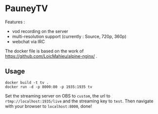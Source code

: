 # PauneyTV

Features :
 * vod recording on the server
 * multi-resolution support (currently : Source, 720p, 360p)
 * webchat via IRC

The docker file is based on the work of https://github.com/LoicMahieu/alpine-nginx/ .

## Usage

```
docker build -t tv .
docker run -d -p 8000:80 -p 1935:1935 tv
```

Set the streaming server on OBS to `custom`, the url to `rtmp://localhost:1935/live` and the streaming key to `test`. Then navigate with your browser to `localhost:8000`, done!
